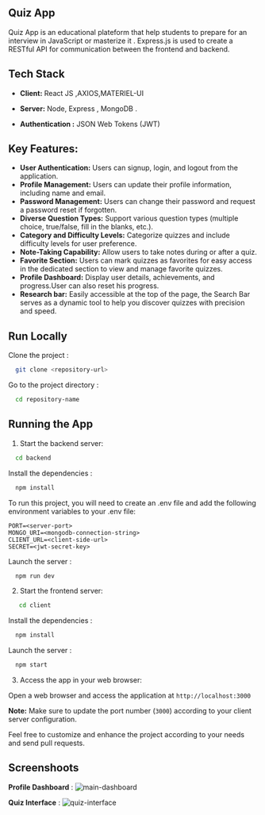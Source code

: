 ## Quiz App

Quiz App is an educational plateform that help students to prepare for an interview in JavaScript or masterize it . Express.js is used to create a RESTful API for communication between the frontend and backend.

## Tech Stack

- **Client:** React JS ,AXIOS,MATERIEL-UI

- **Server:** Node, Express , MongoDB .

- **Authentication :** JSON Web Tokens (JWT)


## Key Features:

- **User Authentication:** Users can signup, login, and logout from the application.
- **Profile Management:** Users can update their profile information, including name and email.
- **Password Management:** Users can change their password and request a password reset if forgotten.
- **Diverse Question Types:** Support various question types (multiple choice, true/false, fill in the blanks, etc.).
- **Category and Difficulty Levels:** Categorize quizzes and include difficulty levels for user preference.
- **Note-Taking Capability:** Allow users to take notes during or after a quiz.
- **Favorite Section:** Users can mark quizzes as favorites for easy access in the dedicated section to view and manage favorite quizzes.
- **Profile Dashboard:** Display user details, achievements, and progress.User can also reset his progress.
- **Research bar:** Easily accessible at the top of the page, the Search Bar serves as a dynamic tool to help you discover quizzes with precision and speed.
  
## Run Locally

Clone the project :

```bash
  git clone <repository-url>
```

Go to the project directory :

```bash
  cd repository-name
```

## Running the App

1. Start the backend server:

```bash
  cd backend
```

Install the dependencies :

```bash
  npm install
```

To run this project, you will need to create an .env file and add the following environment variables to your .env file:

```
PORT=<server-port>
MONGO_URI=<mongodb-connection-string>
CLIENT_URL=<client-side-url>
SECRET=<jwt-secret-key>

```

Launch the server :

```bash
  npm run dev
```

2. Start the frontend server:

```bash
   cd client
```

Install the dependencies :

```bash
  npm install
```

Launch the server :

```bash
  npm start 
```


3. Access the app in your web browser:

Open a web browser and access the application at `http://localhost:3000`

**Note:** Make sure to update the port number (`3000`) according to your client server configuration.

Feel free to customize and enhance the project according to your needs and send pull requests.

## Screenshoots

**Profile Dashboard** : 
![main-dashboard](https://github.com/Bino26/quizzapp_ctd/assets/81714858/222033cc-0abb-462d-9d27-03c90d861dd3)

**Quiz Interface** : 
![quiz-interface](https://github.com/Bino26/quizzapp_ctd/assets/81714858/8906d948-0ee2-4876-bf9b-0b86240b6200)


